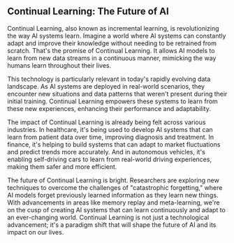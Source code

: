 ## Continual Learning: The Future of AI

Continual Learning, also known as incremental learning, is revolutionizing the way AI systems learn. Imagine a world where AI systems can constantly adapt and improve their knowledge without needing to be retrained from scratch. That's the promise of Continual Learning. It allows AI models to learn from new data streams in a continuous manner, mimicking the way humans learn throughout their lives.

This technology is particularly relevant in today's rapidly evolving data landscape. As AI systems are deployed in real-world scenarios, they encounter new situations and data patterns that weren't present during their initial training. Continual Learning empowers these systems to learn from these new experiences, enhancing their performance and adaptability. 

The impact of Continual Learning is already being felt across various industries. In healthcare, it's being used to develop AI systems that can learn from patient data over time, improving diagnosis and treatment. In finance, it's helping to build systems that can adapt to market fluctuations and predict trends more accurately. And in autonomous vehicles, it's enabling self-driving cars to learn from real-world driving experiences, making them safer and more efficient.

The future of Continual Learning is bright. Researchers are exploring new techniques to overcome the challenges of "catastrophic forgetting," where AI models forget previously learned information as they learn new things. With advancements in areas like memory replay and meta-learning, we're on the cusp of creating AI systems that can learn continuously and adapt to an ever-changing world. Continual Learning is not just a technological advancement; it's a paradigm shift that will shape the future of AI and its impact on our lives.